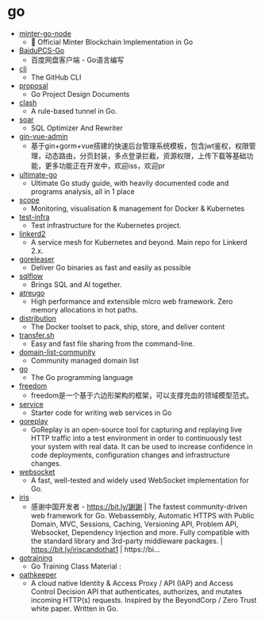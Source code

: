 # go
- [minter-go-node](https://github.com/MinterTeam/minter-go-node)
  - 🚀 Official Minter Blockchain Implementation in Go
- [BaiduPCS-Go](https://github.com/iikira/BaiduPCS-Go)
  - 百度网盘客户端 - Go语言编写
- [cli](https://github.com/cli/cli)
  - The GitHub CLI
- [proposal](https://github.com/golang/proposal)
  - Go Project Design Documents
- [clash](https://github.com/Dreamacro/clash)
  - A rule-based tunnel in Go.
- [soar](https://github.com/XiaoMi/soar)
  - SQL Optimizer And Rewriter
- [gin-vue-admin](https://github.com/piexlmax/gin-vue-admin)
  - 基于gin+gorm+vue搭建的快速后台管理系统模板，包含jwt鉴权，权限管理，动态路由，分页封装，多点登录拦截，资源权限，上传下载等基础功能，更多功能正在开发中，欢迎iss，欢迎pr
- [ultimate-go](https://github.com/hoanhan101/ultimate-go)
  - Ultimate Go study guide, with heavily documented code and programs analysis, all in 1 place
- [scope](https://github.com/weaveworks/scope)
  - Monitoring, visualisation & management for Docker & Kubernetes
- [test-infra](https://github.com/kubernetes/test-infra)
  - Test infrastructure for the Kubernetes project.
- [linkerd2](https://github.com/linkerd/linkerd2)
  - A service mesh for Kubernetes and beyond. Main repo for Linkerd 2.x.
- [goreleaser](https://github.com/goreleaser/goreleaser)
  - Deliver Go binaries as fast and easily as possible
- [sqlflow](https://github.com/sql-machine-learning/sqlflow)
  - Brings SQL and AI together.
- [atreugo](https://github.com/savsgio/atreugo)
  - High performance and extensible micro web framework. Zero memory allocations in hot paths.
- [distribution](https://github.com/docker/distribution)
  - The Docker toolset to pack, ship, store, and deliver content
- [transfer.sh](https://github.com/dutchcoders/transfer.sh)
  - Easy and fast file sharing from the command-line.
- [domain-list-community](https://github.com/v2ray/domain-list-community)
  - Community managed domain list
- [go](https://github.com/golang/go)
  - The Go programming language
- [freedom](https://github.com/8treenet/freedom)
  - freedom是一个基于六边形架构的框架，可以支撑充血的领域模型范式。
- [service](https://github.com/ardanlabs/service)
  - Starter code for writing web services in Go
- [goreplay](https://github.com/buger/goreplay)
  - GoReplay is an open-source tool for capturing and replaying live HTTP traffic into a test environment in order to continuously test your system with real data. It can be used to increase confidence in code deployments, configuration changes and infrastructure changes.
- [websocket](https://github.com/gorilla/websocket)
  - A fast, well-tested and widely used WebSocket implementation for Go.
- [iris](https://github.com/kataras/iris)
  - 感谢中国开发者 - https://bit.ly/謝謝 | The fastest community-driven web framework for Go. Webassembly, Automatic HTTPS with Public Domain, MVC, Sessions, Caching, Versioning API, Problem API, Websocket, Dependency Injection and more. Fully compatible with the standard library and 3rd-party middleware packages. | https://bit.ly/iriscandothat1 | https://bi…
- [gotraining](https://github.com/ardanlabs/gotraining)
  - Go Training Class Material :
- [oathkeeper](https://github.com/ory/oathkeeper)
  - A cloud native Identity & Access Proxy / API (IAP) and Access Control Decision API that authenticates, authorizes, and mutates incoming HTTP(s) requests. Inspired by the BeyondCorp / Zero Trust white paper. Written in Go.
